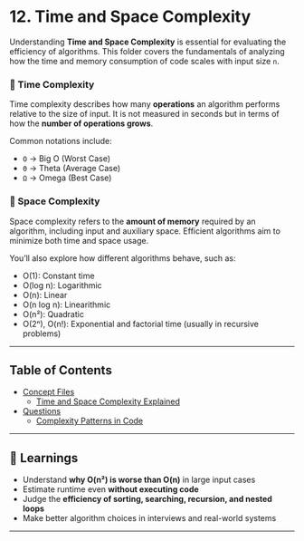 # 12. Time and Space Complexity

Understanding **Time and Space Complexity** is essential for evaluating the efficiency of algorithms. This folder covers the fundamentals of analyzing how the time and memory consumption of code scales with input size `n`.

### 🔹 Time Complexity
Time complexity describes how many **operations** an algorithm performs relative to the size of input. It is not measured in seconds but in terms of how the **number of operations grows**.

Common notations include:
- `O` → Big O (Worst Case)
- `Θ` → Theta (Average Case)
- `Ω` → Omega (Best Case)

### 🔹 Space Complexity
Space complexity refers to the **amount of memory** required by an algorithm, including input and auxiliary space. Efficient algorithms aim to minimize both time and space usage.

You’ll also explore how different algorithms behave, such as:
- O(1): Constant time
- O(log n): Logarithmic
- O(n): Linear
- O(n log n): Linearithmic
- O(n²): Quadratic
- O(2ⁿ), O(n!): Exponential and factorial time (usually in recursive problems)

---

## Table of Contents

- [Concept Files](#concept-files)
  - [Time and Space Complexity Explained](/12_Time&Space_Complexity/01.cpp)
- [Questions](#questions)
  - [Complexity Patterns in Code](/12_Time&Space_Complexity/Qs1.cpp)

---

## 🧠 Learnings

- Understand **why O(n²) is worse than O(n)** in large input cases  
- Estimate runtime even **without executing code**
- Judge the **efficiency of sorting, searching, recursion, and nested loops**
- Make better algorithm choices in interviews and real-world systems

---
